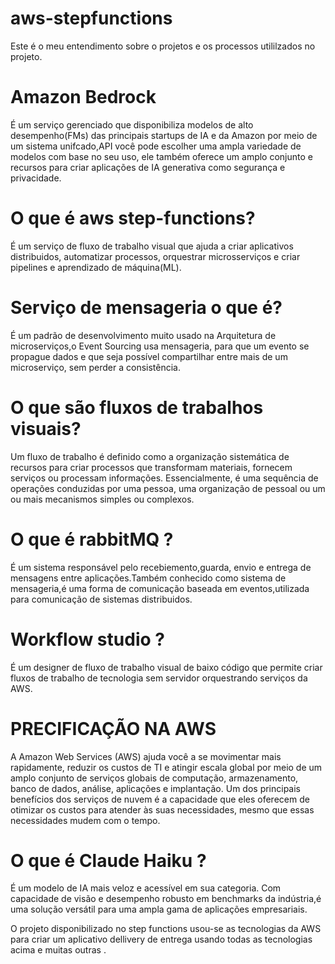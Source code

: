 # aws-stepfunctions
Este é o meu entendimento sobre o projetos e os processos utililzados no projeto.

# Amazon Bedrock 
É um serviço gerenciado que disponibiliza modelos de alto desempenho(FMs) das principais startups de IA e da Amazon por meio de um sistema unifcado,API você pode escolher uma ampla variedade de modelos com base no seu uso, ele também oferece um amplo conjunto e recursos para criar aplicações de IA generativa como segurança e privacidade. 



# O que é aws step-functions?
É um serviço de fluxo de trabalho visual que ajuda a criar aplicativos distribuidos, automatizar processos, orquestrar microsserviços e criar pipelines e aprendizado de máquina(ML).

# Serviço de mensageria o que é?
É um padrão de desenvolvimento muito usado na Arquitetura de microserviços,o Event Sourcing usa mensageria, para que um evento se propague dados e que seja possível compartilhar entre mais de um microserviço, sem perder a consistência.

# O que são fluxos de trabalhos visuais?
Um fluxo de trabalho é definido como a organização sistemática de recursos para criar processos que transformam materiais, fornecem serviços ou processam informações. Essencialmente, é uma sequência de operações conduzidas por uma pessoa, uma organização de pessoal ou um ou mais mecanismos simples ou complexos.

# O que é rabbitMQ ?
É um sistema responsável pelo recebiemento,guarda, envio e entrega de mensagens entre aplicações.Também conhecido como sistema de mensageria,é uma forma de comunicação baseada em eventos,utilizada para comunicação de sistemas distribuidos.

# Workflow studio ?
É um designer de fluxo de trabalho visual de baixo código que permite criar fluxos de trabalho de tecnologia sem servidor orquestrando serviços da AWS.

# PRECIFICAÇÃO NA AWS 



A Amazon Web Services (AWS) ajuda você a se movimentar mais rapidamente, reduzir os custos de TI e atingir escala global por meio de um amplo conjunto de serviços globais de computação, armazenamento, banco de dados, análise, aplicações e implantação. Um dos principais benefícios dos serviços de nuvem é a capacidade que eles oferecem de otimizar os custos para atender às suas necessidades, mesmo que essas necessidades mudem com o tempo. 

# O que é Claude Haiku ?
É um modelo de IA mais veloz e acessível em sua categoria. Com capacidade de visão e desempenho robusto em benchmarks da indústria,é uma solução versátil para uma ampla gama de aplicações empresariais.


O projeto disponibilizado no step functions usou-se as tecnologias da AWS para criar um aplicativo dellivery de entrega usando todas as tecnologias acima e muitas outras .

